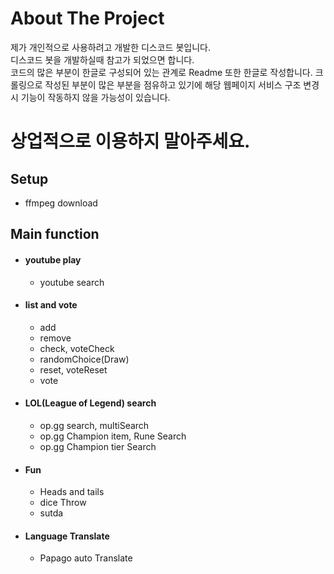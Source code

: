 # About The Project
제가 개인적으로 사용하려고 개발한 디스코드 봇입니다.  
디스코드 봇을 개발하실때 참고가 되었으면 합니다.  
코드의 많은 부분이 한글로 구성되어 있는 관계로 Readme 또한 한글로 작성합니다.
크롤링으로 작성된 부분이 많은 부분을 점유하고 있기에 해당 웹페이지 서비스 구조 변경시 기능이 작동하지 않을 가능성이 있습니다.
# 상업적으로 이용하지 말아주세요.
## Setup
- ffmpeg download
## Main function
- #### youtube play
  - youtube search
- #### list and vote
  - add
  - remove
  - check, voteCheck
  - randomChoice(Draw)
  - reset, voteReset
  - vote
- #### LOL(League of Legend) search
  - op.gg search, multiSearch
  - op.gg Champion item, Rune Search
  - op.gg Champion tier Search
- #### Fun
  - Heads and tails
  - dice Throw
  - sutda
- #### Language Translate
  - Papago auto Translate
